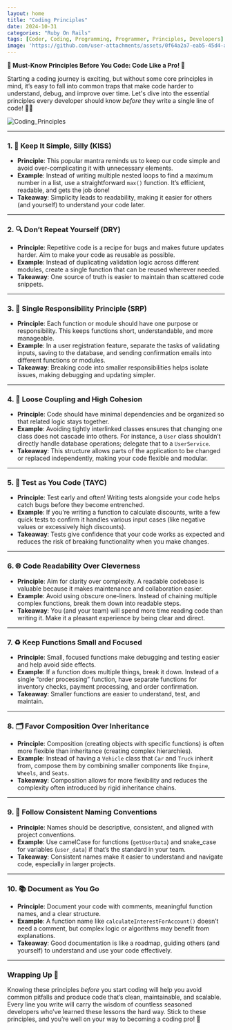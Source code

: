 ```yaml
---
layout: home
title: "Coding Principles"
date: 2024-10-31
categories: "Ruby On Rails"
tags: [Coder, Coding, Programming, Programmer, Principles, Developers]
image: 'https://github.com/user-attachments/assets/0f64a2a7-eab5-45d4-aac3-412243d4b328'
---
```


**🧠 Must-Know Principles Before You Code: Code Like a Pro! 🚀**

Starting a coding journey is exciting, but without some core principles in mind, it’s easy to fall into common traps that make code harder to understand, debug, and improve over time. Let's dive into the essential principles every developer should know *before* they write a single line of code! 🧑‍💻

![Coding_Principles](https://github.com/user-attachments/assets/0f64a2a7-eab5-45d4-aac3-412243d4b328)

---

### 1. **📜 Keep It Simple, Silly (KISS)**
   - **Principle**: This popular mantra reminds us to keep our code simple and avoid over-complicating it with unnecessary elements.
   - **Example**: Instead of writing multiple nested loops to find a maximum number in a list, use a straightforward `max()` function. It’s efficient, readable, and gets the job done!
   - **Takeaway**: Simplicity leads to readability, making it easier for others (and yourself) to understand your code later.

---

### 2. **🔍 Don’t Repeat Yourself (DRY)**
   - **Principle**: Repetitive code is a recipe for bugs and makes future updates harder. Aim to make your code as reusable as possible.
   - **Example**: Instead of duplicating validation logic across different modules, create a single function that can be reused wherever needed.
   - **Takeaway**: One source of truth is easier to maintain than scattered code snippets. 

---

### 3. **🎯 Single Responsibility Principle (SRP)**
   - **Principle**: Each function or module should have one purpose or responsibility. This keeps functions short, understandable, and more manageable.
   - **Example**: In a user registration feature, separate the tasks of validating inputs, saving to the database, and sending confirmation emails into different functions or modules.
   - **Takeaway**: Breaking code into smaller responsibilities helps isolate issues, making debugging and updating simpler.

---

### 4. **🔗 Loose Coupling and High Cohesion**
   - **Principle**: Code should have minimal dependencies and be organized so that related logic stays together.
   - **Example**: Avoiding tightly interlinked classes ensures that changing one class does not cascade into others. For instance, a `User` class shouldn’t directly handle database operations; delegate that to a `UserService`.
   - **Takeaway**: This structure allows parts of the application to be changed or replaced independently, making your code flexible and modular.

---

### 5. **🚦 Test as You Code (TAYC)**
   - **Principle**: Test early and often! Writing tests alongside your code helps catch bugs before they become entrenched.
   - **Example**: If you're writing a function to calculate discounts, write a few quick tests to confirm it handles various input cases (like negative values or excessively high discounts).
   - **Takeaway**: Tests give confidence that your code works as expected and reduces the risk of breaking functionality when you make changes.

---

### 6. **🌐 Code Readability Over Cleverness**
   - **Principle**: Aim for clarity over complexity. A readable codebase is valuable because it makes maintenance and collaboration easier.
   - **Example**: Avoid using obscure one-liners. Instead of chaining multiple complex functions, break them down into readable steps.
   - **Takeaway**: You (and your team) will spend more time reading code than writing it. Make it a pleasant experience by being clear and direct.

---

### 7. **♻️ Keep Functions Small and Focused**
   - **Principle**: Small, focused functions make debugging and testing easier and help avoid side effects.
   - **Example**: If a function does multiple things, break it down. Instead of a single “order processing” function, have separate functions for inventory checks, payment processing, and order confirmation.
   - **Takeaway**: Smaller functions are easier to understand, test, and maintain.

---

### 8. **🗂️ Favor Composition Over Inheritance**
   - **Principle**: Composition (creating objects with specific functions) is often more flexible than inheritance (creating complex hierarchies).
   - **Example**: Instead of having a `Vehicle` class that `Car` and `Truck` inherit from, compose them by combining smaller components like `Engine`, `Wheels`, and `Seats`.
   - **Takeaway**: Composition allows for more flexibility and reduces the complexity often introduced by rigid inheritance chains.

---

### 9. **🎨 Follow Consistent Naming Conventions**
   - **Principle**: Names should be descriptive, consistent, and aligned with project conventions.
   - **Example**: Use camelCase for functions (`getUserData`) and snake_case for variables (`user_data`) if that’s the standard in your team.
   - **Takeaway**: Consistent names make it easier to understand and navigate code, especially in larger projects.

---

### 10. **📚 Document as You Go**
   - **Principle**: Document your code with comments, meaningful function names, and a clear structure.
   - **Example**: A function name like `calculateInterestForAccount()` doesn’t need a comment, but complex logic or algorithms may benefit from explanations.
   - **Takeaway**: Good documentation is like a roadmap, guiding others (and yourself) to understand and use your code effectively.

---

### Wrapping Up 🎁

Knowing these principles *before* you start coding will help you avoid common pitfalls and produce code that’s clean, maintainable, and scalable. Every line you write will carry the wisdom of countless seasoned developers who’ve learned these lessons the hard way. Stick to these principles, and you’re well on your way to becoming a coding pro! 🌟
